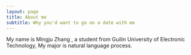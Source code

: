 ```yaml
---
layout: page
title: About me
subtitle: Why you'd want to go on a date with me
---
```


My name is Mingju Zhang , a student from Guilin University of Electronic Technology, My major is natural language process. 
